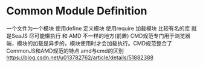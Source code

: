 # Common Module Definition
一个文件为一个模块
使用define 定义模块
使用require 加载模块
比较有名的库  就是SeaJS
尽可能懒执行  和 AMD 不一样的地方(前置)
CMD规范专门用于浏览器端，模块的加载是异步的，模块使用时才会加载执行。CMD规范整合了CommonJS和AMD规范的特点
amd与cmd的区别 https://blog.csdn.net/u013782762/article/details/51882388

